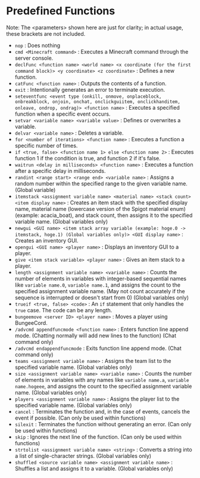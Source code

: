 # Predefined Functions
Note: The \<parameters\> shown here are just for clarity; in actual usage, these brackets are not included.

- `nop` : Does nothing
- `cmd <Minecraft command>` : Executes a Minecraft command through the server console.
- `declFunc <function name> <world name> <x coordinate (for the first command block)> <y coordinate> <z coordinate>` : Defines a new function.
- `catFunc <function name>` : Outputs the contents of a function.
- `exit` : Intentionally generates an error to terminate execution.
- `seteventfunc <event type (onkill, onmove, onplaceblock, onbreakblock, onjoin, onchat, onclickguiitem, onclickhanditem, onleave, ondrop, ondrag)> <function name>` : Executes a specified function when a specific event occurs.
- `setvar <variable name> <variable value>` : Defines or overwrites a variable.
- `delvar <variable name>` : Deletes a variable.
- `for <number of iterations> <function name>` : Executes a function a specific number of times.
- `if <true, false> <function name 1> else <function name 2>` : Executes function 1 if the condition is true, and function 2 if it's false.
- `waitrun <delay in milliseconds> <function name>` : Executes a function after a specific delay in milliseconds.
- `randint <range start> <range end> <variable name>` : Assigns a random number within the specified range to the given variable name. (Global variable)
- `itemstack <assignment variable name> <material name> <stack count> <item display name>` : Creates an item stack with the specified display name, material name (lowercase version of the Spigot material enum) (example: acacia_boat), and stack count, then assigns it to the specified variable name. (Global variables only)
- `newgui <GUI name> <item stack array variable (example: hoge.0 -> itemstack, hoge.1) (Global variables only)> <GUI display name>` : Creates an inventory GUI.
- `opengui <GUI name> <player name>` : Displays an inventory GUI to a player.
- `give <item stack variable> <player name>` : Gives an item stack to a player.
- `length <assignment variable name> <variable name>` : Counts the number of elements in variables with integer-based sequential names like `variable name.0`, `variable name.1`, and assigns the count to the specified assignment variable name. (May not count accurately if the sequence is interrupted or doesn't start from 0) (Global variables only)
- `trueif <true, false> <code>` : An `if` statement that only handles the `true` case. The code can be any length.
- `bungeemove <server ID> <player name>` : Moves a player using BungeeCord.
- `/advcmd appendfuncmode <function name>` : Enters function line append mode. (Chatting normally will add new lines to the function) (Chat command only)
- `/advcmd endappendfuncmode` : Exits function line append mode. (Chat command only)
- `teams <assignment variable name>` : Assigns the team list to the specified variable name. (Global variables only)
- `size <assignment variable name> <variable name>` : Counts the number of elements in variables with any names like `variable name.a`, `variable name.hogeee`, and assigns the count to the specified assignment variable name. (Global variables only)
- `players <assignment variable name>` : Assigns the player list to the specified variable name. (Global variables only)
- `cancel` : Terminates the function and, in the case of events, cancels the event if possible. (Can only be used within functions)
- `silexit` : Terminates the function without generating an error. (Can only be used within functions)
- `skip` : Ignores the next line of the function. (Can only be used within functions)
- `strtolist <assignment variable name> <string>` : Converts a string into a list of single-character strings. (Global variables only)
- `shuffled <source variable name> <assignment variable name>` : Shuffles a list and assigns it to a variable. (Global variables only)